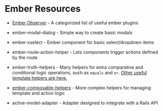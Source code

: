 # Ember Resources

* [Ember Observer](https://emberobserver.com/) - A categorized list of useful ember plugins

* ember-modal-dialog - Simple way to create basic modals
* ember-xselect - Ember component for basic select/dropdown items
* ember-route-action-helper - Lets components trigger actions defined by the route
* ember-truth-helpers - Many helpers for extra comparative and conditional logic operations, such as `equals` and `or`. [Other useful template helpers are here.](https://emberobserver.com/categories/template-helpers)
* [ember-composable-helpers](https://github.com/DockYard/ember-composable-helpers) - More complex helpers for managing template and action logic
* active-model-adapter - Adapter designed to integrate with a Rails API
